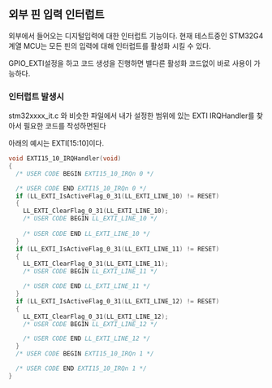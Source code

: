 ## 외부 핀 입력 인터럽트

외부에서 들어오는 디지털입력에 대한 인터럽트 기능이다.
현재 테스트중인 STM32G4계열 MCU는 모든 핀의 입력에 대해 인터럽트를 활성화 시킬 수 있다.

GPIO_EXTI설정을 하고 코드 생성을 진행하면 별다른 활성화 코드없이 바로 사용이 가능하다.

### 인터럽트 발생시

stm32xxxx_it.c 와 비슷한 파일에서 내가 설정한 범위에 있는 EXTI IRQHandler를 찾아서 필요한 코드를 작성하면된다

아래의 예시는 EXTI[15:10]이다.
``` c
void EXTI15_10_IRQHandler(void)
{
  /* USER CODE BEGIN EXTI15_10_IRQn 0 */

  /* USER CODE END EXTI15_10_IRQn 0 */
  if (LL_EXTI_IsActiveFlag_0_31(LL_EXTI_LINE_10) != RESET)
  {
    LL_EXTI_ClearFlag_0_31(LL_EXTI_LINE_10);
    /* USER CODE BEGIN LL_EXTI_LINE_10 */
		
    /* USER CODE END LL_EXTI_LINE_10 */
  }
  if (LL_EXTI_IsActiveFlag_0_31(LL_EXTI_LINE_11) != RESET)
  {
    LL_EXTI_ClearFlag_0_31(LL_EXTI_LINE_11);
    /* USER CODE BEGIN LL_EXTI_LINE_11 */

    /* USER CODE END LL_EXTI_LINE_11 */
  }
  if (LL_EXTI_IsActiveFlag_0_31(LL_EXTI_LINE_12) != RESET)
  {
    LL_EXTI_ClearFlag_0_31(LL_EXTI_LINE_12);
    /* USER CODE BEGIN LL_EXTI_LINE_12 */

    /* USER CODE END LL_EXTI_LINE_12 */
  }
  /* USER CODE BEGIN EXTI15_10_IRQn 1 */

  /* USER CODE END EXTI15_10_IRQn 1 */
}
```
